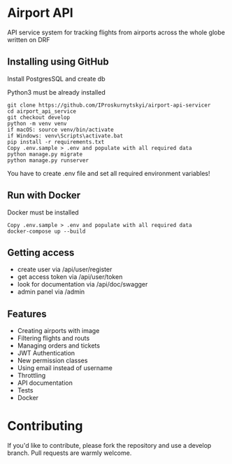 # Airport API 

API service system for tracking flights from airports across the whole globe written on DRF


## Installing using GitHub
Install PostgresSQL and create db

Python3 must be already installed

```shell
git clone https://github.com/IProskurnytskyi/airport-api-servicer
cd airport_api_service
git checkout develop
python -m venv venv
if macOS: source venv/bin/activate
if Windows: venv\Scripts\activate.bat
pip install -r requirements.txt
Copy .env.sample > .env and populate with all required data
python manage.py migrate
python manage.py runserver
```
You have to create .env file and set all required environment variables!

## Run with Docker
Docker must be installed

```shell
Copy .env.sample > .env and populate with all required data
docker-compose up --build
```

## Getting access
* create user via /api/user/register
* get access token via /api/user/token
* look for documentation via /api/doc/swagger
* admin panel via /admin

## Features
* Creating airports with image
* Filtering flights and routs
* Managing orders and tickets
* JWT Authentication
* New permission classes
* Using email instead of username
* Throttling
* API documentation
* Tests
* Docker

# Contributing

If you'd like to contribute, please fork the repository and use a develop branch. 
Pull requests are warmly welcome.
